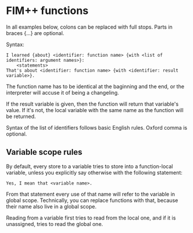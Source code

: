 FIM++ functions
=============

In all examples below, colons can be replaced with full stops. Parts in braces {...} are optional.

Syntax:

    I learned {about} <identifier: function name> {with <list of identifiers: argument names>}:
        <statements>
    That's about <identifier: function name> {with <identifier: result variable>}.
    
The function name has to be identical at the baginning and the end, or the interpreter will accuse it of being a changeling.

If the result variable is given, then the function will return that variable's value. If it's not, the local variable with the same name as the function will be returned.

Syntax of the list of identifiers follows basic English rules. Oxford comma is optional.

Variable scope rules
------------------

By default, every store to a variable tries to store into a function-local variable, unless you explicitly say otherwise with the following statement:

    Yes, I mean that <variable name>.
    
From that statement every use of that name will refer to the variable in global scope. Technically, you can replace functions with that, because their name also live in a global scope.

Reading from a variable first tries to read from the local one, and if it is unassigned, tries to read the global one.
